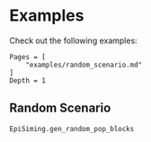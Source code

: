 # Examples

Check out the following examples:

```@contents
Pages = [
    "examples/random_scenario.md"
]
Depth = 1
```

## Random Scenario

```@docs
EpiSiming.gen_random_pop_blocks
```


